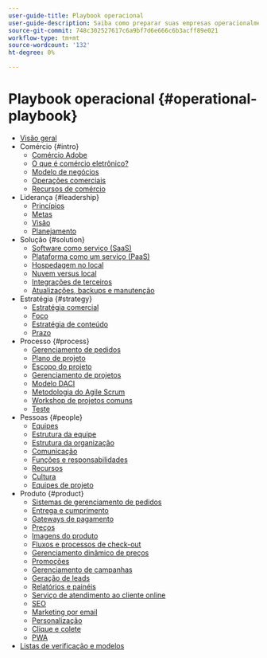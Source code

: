 ```yaml
---
user-guide-title: Playbook operacional
user-guide-description: Saiba como preparar suas empresas operacionalmente para executar um site de comércio eletrônico bem-sucedido.
source-git-commit: 748c302527617c6a9bf7d6e666c6b3acff89e021
workflow-type: tm+mt
source-wordcount: '132'
ht-degree: 0%

---
```



# Playbook operacional {#operational-playbook}

- [Visão geral](overview.md)
- Comércio {#intro}
   - [Comércio Adobe](intro/commerce.md)
   - [O que é comércio eletrônico?](intro/ecommerce.md)
   - [Modelo de negócios](intro/business-model.md)
   - [Operações comerciais](intro/operations.md)
   - [Recursos de comércio](intro/features.md)
- Liderança {#leadership}
   - [Princípios](leadership/principles.md)
   - [Metas](leadership/goals.md)
   - [Visão](leadership/vision.md)
   - [Planejamento](leadership/planning.md)
- Solução {#solution}
   - [Software como serviço (SaaS)](solution/software-service.md)
   - [Plataforma como um serviço (PaaS)](solution/platform-service.md)
   - [Hospedagem no local](solution/on-premises.md)
   - [Nuvem versus local](solution/hosting-comparison.md)
   - [Integrações de terceiros](solution/integrations.md)
   - [Atualizações, backups e manutenção](solution/maintenance.md)
- Estratégia {#strategy}
   - [Estratégia comercial](strategy/commerce.md)
   - [Foco](strategy/focus.md)
   - [Estratégia de conteúdo](strategy/content.md)
   - [Prazo](strategy/maturity.md)
- Processo {#process}
   - [Gerenciamento de pedidos](process/order-management.md)
   - [Plano de projeto](process/project-plan.md)
   - [Escopo do projeto](process/project-scope.md)
   - [Gerenciamento de projetos](process/project-management.md)
   - [Modelo DACI](process/project-management-framework.md)
   - [Metodologia do Agile Scrum](process/agile-scrum.md)
   - [Workshop de projetos comuns](process/project-workshops.md)
   - [Teste](process/testing.md)
- Pessoas {#people}
   - [Equipes](people/teams.md)
   - [Estrutura da equipe](people/team-structure.md)
   - [Estrutura da organização](people/organizational-structure.md)
   - [Comunicação](people/communication.md)
   - [Funções e responsabilidades](people/roles-responsibilities.md)
   - [Recursos](people/resources.md)
   - [Cultura](people/culture.md)
   - [Equipes de projeto](people/project-teams.md)
- Produto {#product}
   - [Sistemas de gerenciamento de pedidos](product/order-management-systems.md)
   - [Entrega e cumprimento](product/shipping-fulfillment.md)
   - [Gateways de pagamento](product/payment-gateways.md)
   - [Preços](product/pricing.md)
   - [Imagens do produto](product/images.md)
   - [Fluxos e processos de check-out](product/checkout.md)
   - [Gerenciamento dinâmico de preços](product/dynamic-pricing.md)
   - [Promoções](product/promotions.md)
   - [Gerenciamento de campanhas](product/campaign-management.md)
   - [Geração de leads](product/lead-generation.md)
   - [Relatórios e painéis](product/reporting.md)
   - [Serviço de atendimento ao cliente online](product/customer-service.md)
   - [SEO](product/search-engine-optimization.md)
   - [Marketing por email](product/marketing.md)
   - [Personalização](product/personalization.md)
   - [Clique e colete](product/click-collect.md)
   - [PWA](product/progressive-web-app.md)
- [Listas de verificação e modelos](checklists-templates/home.md)
